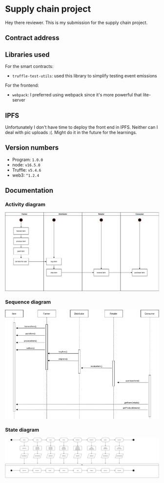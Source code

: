 # Supply chain project

Hey there reviewer. This is my submission for the supply chain project.

## Contract address
<TODO>

## Libraries used
For the smart contracts:
* `truffle-test-utils`: used this library to simplify testing event emissions

For the frontend:
* `webpack`: I preferred using webpack since it's more powerful that lite-server

## IPFS
Unfortunately I don't have time to deploy the front end in IPFS. Neither can I deal with pic uploads :(. Might do it in the future for the learnings.

## Version numbers

* Program: `1.0.0`
* node: `v16.5.0`
* Truffle: `v5.4.6`
* web3: `^1.2.4`

## Documentation
[activity]: ./images/Activity.png
[sequence]: ./images/Sequence.png
[state]: ./images/State.png

### Activity diagram

![Activity][activity]

### Sequence diagram

![Sequence][sequence]

### State diagram

![State][state]

